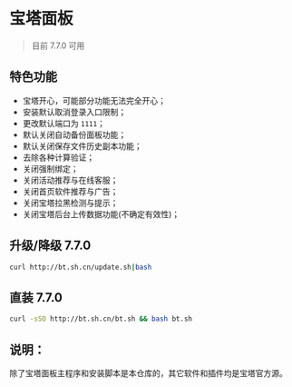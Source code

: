 # 宝塔面板

> 目前 7.7.0 可用

## 特色功能

- 宝塔开心，可能部分功能无法完全开心；
- 安装默认取消登录入口限制；
- 更改默认端口为 `1111`；
- 默认关闭自动备份面板功能；
- 默认关闭保存文件历史副本功能；
- 去除各种计算验证；
- 关闭强制绑定；
- 关闭活动推荐与在线客服；
- 关闭首页软件推荐与广告；
- 关闭宝塔拉黑检测与提示；
- 关闭宝塔后台上传数据功能(不确定有效性)；

## 升级/降级 7.7.0

```bash
curl http://bt.sh.cn/update.sh|bash
```

## 直装 7.7.0

```bash
curl -sSO http://bt.sh.cn/bt.sh && bash bt.sh
```

## 说明：

除了宝塔面板主程序和安装脚本是本仓库的，其它软件和插件均是宝塔官方源。
